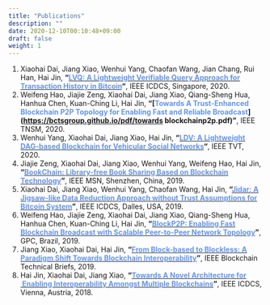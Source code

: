 ```yaml
---
title: "Publications"
description: ""
date: 2020-12-10T00:10:48+09:00
draft: false
weight: 1
---
```


1. Xiaohai Dai, Jiang Xiao, Wenhui Yang, Chaofan Wang, Jian Chang, Rui Han, Hai Jin, **“[<font color=CornflowerBlue>LVQ: A Lightweight Verifiable Query Approach for Transaction History in Bitcoin</font>](https://bctsgroup.github.io/pdf/LVQ.pdf)“**, IEEE ICDCS, Singapore, 2020.
2. Weifeng Hao, Jiajie Zeng, Xiaohai Dai, Jiang Xiao, Qiang-Sheng Hua, Hanhua Chen, Kuan-Ching Li, Hai Jin, **“[<font color=CornflowerBlue>Towards A Trust-Enhanced Blockchain P2P Topology for Enabling Fast and Reliable Broadcast</font>](https://bctsgroup.github.io/pdf/towards blockchainp2p.pdf)”**, IEEE TNSM, 2020.
3. Wenhui Yang, Xiaohai Dai, Jiang Xiao, Hai Jin, **“[<font color=CornflowerBlue>LDV: A Lightweight DAG-based Blockchain for Vehicular Social Networks</font>](https://bctsgroup.github.io/pdf/LDV.pdf)“**, IEEE TVT, 2020.
4. Jiajie Zeng, Xiaohai Dai, Jiang Xiao, Wenhui Yang, Weifeng Hao, Hai Jin, **“[<font color=CornflowerBlue>BookChain: Library-free Book Sharing Based on Blockchain Technology</font>](https://bctsgroup.github.io/pdf/BookChain.pdf)”**, IEEE MSN, Shenzhen, China, 2019.
5. Xiaohai Dai, Jiang Xiao, Wenhui Yang, Chaofan Wang, Hai Jin, **“[<font color=CornflowerBlue>Jidar: A Jigsaw-like Data Reduction Approach without Trust Assumptions for Bitcoin System</font>](https://bctsgroup.github.io/pdf/Jidar.pdf)”**, IEEE ICDCS, Dalles, USA, 2019.
6. Weifeng Hao, Jiajie Zeng, Xiaohai Dai, Jiang Xiao, Qiang-Sheng Hua, Hanhua Chen, Kuan-Ching Li, Hai Jin, **“[<font color=CornflowerBlue>BlockP2P: Enabling Fast Blockchain Broadcast with Scalable Peer-to-Peer Network Topology</font>](https://bctsgroup.github.io/pdf/BlockP2PEnablingFastBlockchain.pdf)”**, GPC, Brazil, 2019.
7. Jiang Xiao, Xiaohai Dai, Hai Jin, **“[<font color=CornflowerBlue>From Block-based to Blockless: A Paradigm Shift Towards Blockchain Interoperability</font>](https://blockchain.ieee.org/technicalbriefs/march-2019/from-block-based-to-blockless-a-paradigm-shift-towards-blockchain-interoperability)”**, IEEE Blockchain Technical Briefs, 2019.
8. Hai Jin, Xiaohai Dai, Jiang Xiao, **“[<font color=CornflowerBlue>Towards A Novel Architecture for  Enabling Interoperability Amongst Multiple Blockchains</font>](https://bctsgroup.github.io/pdf/architecture.pdf)”**, IEEE ICDCS, Vienna, Austria, 2018.


